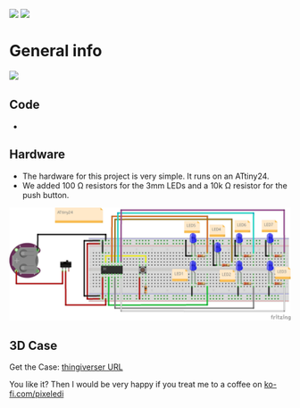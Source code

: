 <img src="https://img.shields.io/badge/-ATtiny%20Project-blue.svg?&amp;style=flat-square&amp" style="max-width: 100%;"> <img src="https://img.shields.io/badge/-PlattformIO-orange.svg?&amp;style=flat-square&amp" style="max-width: 100%;">


# General info
[![](https://yt-embed.live/embed?v=kuYiHbWjCQM)](http://www.youtube.com/watch?v=kuYiHbWjCQM "electronic pocket dice")

## Code
-


## Hardware
- The hardware for this project is very simple. It runs on an ATtiny24.
- We added 100 Ω resistors for the 3mm LEDs and a 10k Ω resistor for the push button. 

![Verdrahtung](https://github.com/pixelEDI/attiny_pocketdice/blob/main/pocketDice_wiring.jpg)


## 3D Case
Get the Case:  [thingiverser URL](https://www.thingiverse.com/thing:5431985)

You like it? Then I would be very happy if you treat me to a coffee on [ko-fi.com/pixeledi](https://www.ko-fi.com/pixeledi)
